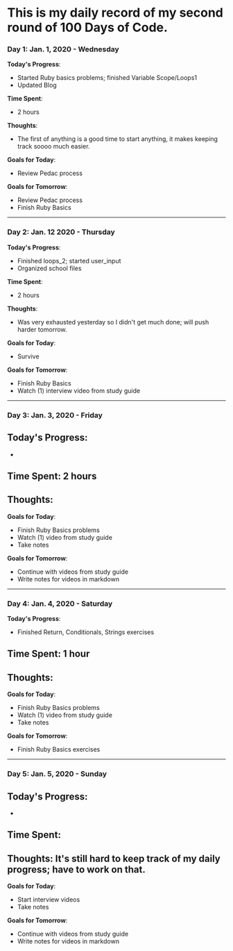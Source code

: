 # This is my daily record of my second round of 100 Days of Code. 

### Day 1: Jan. 1, 2020 - Wednesday

**Today's Progress**: 
- Started Ruby basics problems; finished Variable Scope/Loops1
- Updated Blog

**Time Spent**: 
- 2 hours

**Thoughts**: 
- The first of anything is a good time to start anything, it makes keeping track soooo much easier. 

**Goals for Today**: 
- Review Pedac process


**Goals for Tomorrow**: 
- Review Pedac process
- Finish Ruby Basics

***

### Day 2: Jan. 12 2020 - Thursday

**Today's Progress**: 
- Finished loops_2; started user_input
- Organized school files

**Time Spent**: 
- 2 hours

**Thoughts**: 
- Was very exhausted yesterday so I didn't get much done; will push harder tomorrow.

**Goals for Today**: 
- Survive


**Goals for Tomorrow**: 
- Finish Ruby Basics
- Watch (1) interview video from study guide

***

### Day 3: Jan. 3, 2020 - Friday

**Today's Progress**: 
- 
- 

**Time Spent**: 2 hours
- 

**Thoughts**: 
- 

**Goals for Today**: 
- Finish Ruby Basics problems
- Watch (1) video from study guide
- Take notes

**Goals for Tomorrow**: 
- Continue with videos from study guide
- Write notes for videos in markdown

***

### Day 4: Jan. 4, 2020 - Saturday

**Today's Progress**: 
- Finished Return, Conditionals, Strings exercises

**Time Spent**: 1 hour
- 

**Thoughts**: 
- 

**Goals for Today**: 
- Finish Ruby Basics problems
- Watch (1) video from study guide
- Take notes


**Goals for Tomorrow**: 
- Finish Ruby Basics exercises

***

### Day 5: Jan. 5, 2020 - Sunday

**Today's Progress**: 
- 
- 

**Time Spent**: 
- 

**Thoughts**: It's still hard to keep track of my daily progress; have to work on that.
- 

**Goals for Today**: 
- Start interview videos
- Take notes


**Goals for Tomorrow**: 
- Continue with videos from study guide
- Write notes for videos in markdown